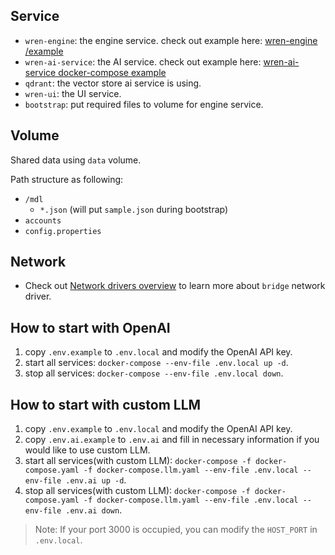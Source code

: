 ## Service
* `wren-engine`: the engine service. check out example here: [wren-engine
/example](https://github.com/Canner/wren-engine/tree/main/example)
* `wren-ai-service`: the AI service. check out example here: [wren-ai-service docker-compose example](https://github.com/Canner/WrenAI/blob/main/wren-ai-service/docker/docker-compose.yaml)
* `qdrant`: the vector store ai service is using.
* `wren-ui`: the UI service.
* `bootstrap`: put required files to volume for engine service.

## Volume
Shared data using `data` volume.

Path structure as following:
* `/mdl`
    * `*.json` (will put `sample.json` during bootstrap)
* `accounts`
* `config.properties`

## Network
* Check out [Network drivers overview](https://docs.docker.com/network/drivers/) to learn more about `bridge` network driver.

## How to start with OpenAI
1. copy `.env.example` to `.env.local` and modify the OpenAI API key.
2. start all services: `docker-compose --env-file .env.local up -d`.
3. stop all services: `docker-compose --env-file .env.local down`.

## How to start with custom LLM
1. copy `.env.example` to `.env.local` and modify the OpenAI API key.
2. copy `.env.ai.example` to `.env.ai` and fill in necessary information if you would like to use custom LLM.
3. start all services(with custom LLM): `docker-compose -f docker-compose.yaml -f docker-compose.llm.yaml --env-file .env.local --env-file .env.ai up -d`.
4. stop all services(with custom LLM): `docker-compose -f docker-compose.yaml -f docker-compose.llm.yaml --env-file .env.local --env-file .env.ai down`.

>Note: If your port 3000 is occupied, you can modify the `HOST_PORT` in `.env.local`.